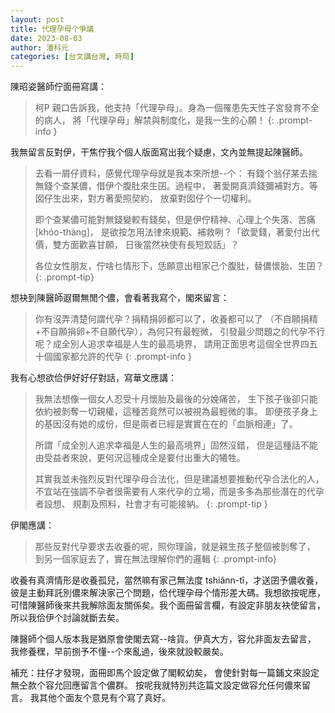 ```yaml
---
layout: post
title: 代理孕母个爭議
date: 2023-08-03
author: 潘科元
categories: [台文講台灣, 時局]
---
```


陳昭姿醫師佇面冊寫講：

> 柯P 親口告訴我，他支持「代理孕母」。身為一個罹患先天性子宮發育不全的病人，
將「代理孕母」解禁與制度化，是我一生的心願！
{: .prompt-info }

我無留言反對伊，干焦佇我个個人版面寫出我个疑慮，文內並無提起陳醫師。

> 去看一屑仔資料，感覺代理孕母就是我本來所想\--个：
> 有錢个翁仔某去揣無錢个查某儂，借伊个腹肚來生囝。過程中，
> 著愛開真濟錢彌補對方。等囡仔生出來，對方著愛照契約，
> 放棄對囡仔个一切權利。
>
> 即个查某儂可能對無錢變較有錢矣，但是伊佇精神、心理上个失落、苦痛[khóo-thàng]，
> 是欲按怎用法律來規範、補救咧？「欲愛錢，著愛付出代價，雙方面歡喜甘願，
> 日後當然袂使有長短跤話」？
>
> 各位女性朋友，佇啥乜情形下，恁願意出租家己个腹肚，替儂懷胎、生囝？
{: .prompt-tip}

想袂到陳醫師遐爾無閒个儂，會看著我寫个，閣來留言：

> 你有沒弄清楚何謂代孕？捐精捐卵都可以了，收養都可以了
> （不自願捐精+不自願捐卵+不自願代孕），為何只有最輕微，
> 引發最少問題之的代孕不行呢？成全別人追求幸福是人生的最高境界，
> 請用正面思考這個全世界四五十個國家都允許的代孕
{: .prompt-info }

我有心想欲佮伊好好仔對話，寫華文應講：

> 我無法想像一個女人忍受十月懷胎及最後的分娩痛苦，
> 生下孩子後卻只能依約被剝奪一切親權，這種苦竟然可以被視為最輕微的事。
> 即便孩子身上的基因沒有她的成份，但是兩者已經是實實在在的「血脈相連」了。
>
> 所謂「成全別人追求幸福是人生的最高境界」固然沒錯，
> 但是這種話不能由受益者來說，更何況這種成全是要付出重大的犧牲。
>
> 其實我並未強烈反對代理孕母合法化，但是建議想要推動代孕合法化的人，
> 不宜站在強調不孕者很需要有人來代孕的立場，而是多多為那些潛在的代孕者設想、
> 規劃及照料，社會才有可能接納。
{: .prompt-tip }

伊閣應講：

> 那些反對代孕要求去收養的呢，照你理論，就是親生孩子整個被剝奪了，
> 到另一個家庭去了，實在無法理解你們的邏輯
{: .prompt-info}

收養有真濟情形是收養孤兒，當然嘛有家己無法度 tshiânn-tî，才送囝予儂收養，
彼是主動拜託別儂來解決家己个問題，佮代理孕母个情形差大碼。我想欲按呢應，
可惜陳醫師後來共我解除面友關係矣。我个面冊留言欄，有設定非朋友袂使留言，
所以我佮伊个討論就斷去矣。

陳醫師个個人版本我是猶原會使閣去寫--啥貨。伊真大方，容允非面友去留言，
我修養䆀，早前捌予不懂--个來亂過，後來就設較嚴矣。

補充：拄仔才發現，面冊即馬个設定做了閣較幼矣，
會使針對每一篇鋪文來設定無仝款个容允回應留言个儂群。
按呢我就特別共迄篇文設定做容允任何儂來留言。
我其他个面友个意見有个寫了真好。

